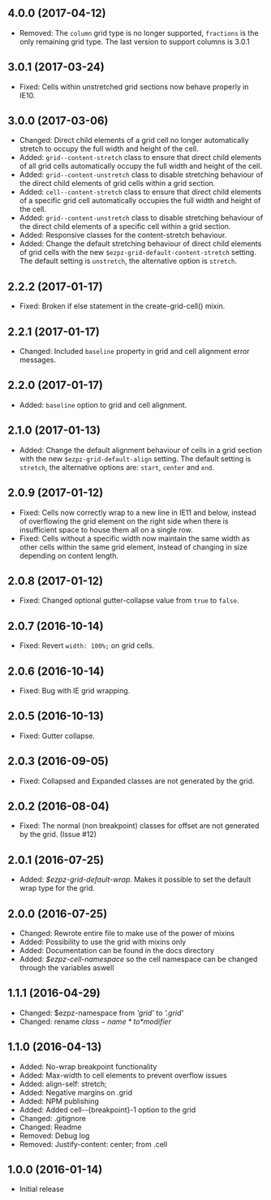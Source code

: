 ## 4.0.0 (2017-04-12)
- Removed: The `column` grid type is no longer supported, `fractions` is the only remaining grid type. The last version to support columns is 3.0.1

## 3.0.1 (2017-03-24)
- Fixed: Cells within unstretched grid sections now behave properly in IE10.

## 3.0.0 (2017-03-06)
- Changed: Direct child elements of a grid cell no longer automatically stretch to occupy the full width and height of the cell.
- Added: `grid--content-stretch` class to ensure that direct child elements of all grid cells automatically occupy the full width and height of the cell.
- Added: `grid--content-unstretch` class to disable stretching behaviour of the direct child elements of grid cells within a grid section.
- Added: `cell--content-stretch` class to ensure that direct child elements of a specific grid cell automatically occupies the full width and height of the cell.
- Added: `grid--content-unstretch` class to disable stretching behaviour of the direct child elements of a specific cell within a grid section.
- Added: Responsive classes for the content-stretch behaviour.
- Added: Change the default stretching behaviour of direct child elements of grid cells with the new `$ezpz-grid-default-content-stretch` setting. The default setting is `unstretch`, the alternative option is `stretch`.

## 2.2.2 (2017-01-17)
- Fixed: Broken if else statement in the create-grid-cell() mixin.

## 2.2.1 (2017-01-17)
- Changed: Included `baseline` property in grid and cell alignment error messages.

## 2.2.0 (2017-01-17)
- Added: `baseline` option to grid and cell alignment.

## 2.1.0 (2017-01-13)
- Added: Change the default alignment behaviour of cells in a grid section with the new `$ezpz-grid-default-align` setting. The default setting is `stretch`, the alternative options are: `start`, `center` and `end`.

## 2.0.9 (2017-01-12)
- Fixed: Cells now correctly wrap to a new line in IE11 and below, instead of overflowing the grid element on the right side when there is insufficient space to house them all on a single row.
- Fixed: Cells without a specific width now maintain the same width as other cells within the same grid element, instead of changing in size depending on content length.

## 2.0.8 (2017-01-12)
- Fixed: Changed optional gutter-collapse value from `true` to `false`.

## 2.0.7 (2016-10-14)
- Fixed: Revert `width: 100%;` on grid cells.

## 2.0.6 (2016-10-14)
- Fixed: Bug with IE grid wrapping.

## 2.0.5 (2016-10-13)
- Fixed: Gutter collapse.

## 2.0.3 (2016-09-05)
- Fixed: Collapsed and Expanded classes are not generated by the grid.

## 2.0.2 (2016-08-04)
- Fixed: The normal (non breakpoint) classes for offset are not generated by the grid. (Issue #12)

## 2.0.1 (2016-07-25)
- Added: *$ezpz-grid-default-wrap*. Makes it possible to set the default wrap type for the grid.

## 2.0.0 (2016-07-25)
- Changed: Rewrote entire file to make use of the power of mixins
- Added: Possibility to use the grid with mixins only
- Added: Documentation can be found in the docs directory
- Added: *$ezpz-cell-namespace* so the cell namespace can be changed through the variables aswell

## 1.1.1 (2016-04-29)
- Changed: $ezpz-namespace from *'grid'* to *'.grid'*
- Changed: rename *$class-name* to *$modifier*

## 1.1.0 (2016-04-13)
- Added: No-wrap breakpoint functionality
- Added: Max-width to cell elements to prevent overflow issues
- Added: align-self: stretch;
- Added: Negative margins on .grid
- Added: NPM publishing
- Added: Added cell--{breakpoint}-1 option to the grid
- Changed: .gitignore
- Changed: Readme
- Removed: Debug log
- Removed: Justify-content: center; from .cell

## 1.0.0 (2016-01-14)
- Initial release

